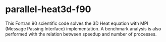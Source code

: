 # parallel-heat3d-f90
This Fortran 90 scientific code solves the 3D Heat equation with MPI (Message Passing Interface) implementation. A benchmark analysis is also performed with the relation between speedup and number of processes. 
